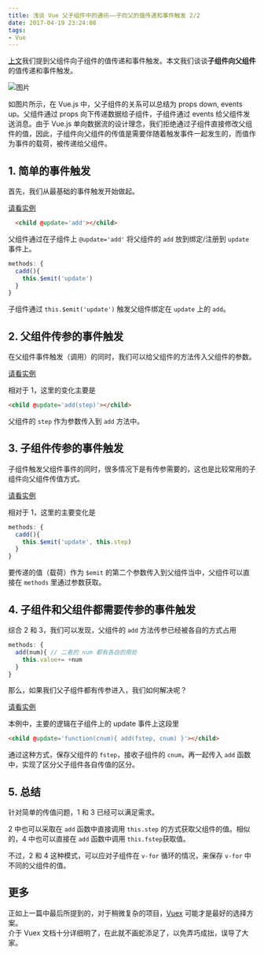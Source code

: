```yaml
---
title: 浅谈 Vue 父子组件中的通讯——子向父的值传递和事件触发 2/2
date: 2017-04-19 23:24:08
tags:
- Vue
---
```


[上文](/2017/04/17/vue-parent-child-communication-1/)我们提到父组件向子组件的值传递和事件触发。本文我们谈谈**子组件向父组件**的值传递和事件触发。


![图片](./props-events.png)


如图片所示，在 Vue.js 中，父子组件的关系可以总结为 props down, events up。父组件通过 props 向下传递数据给子组件，子组件通过 events 给父组件发送消息。由于 Vue.js 单向数据流的设计理念，我们拒绝通过子组件直接修改父组件的值，因此，子组件向父组件的传值是需要伴随着触发事件一起发生的，而值作为事件的载荷，被传递给父组件。

## 1. 简单的事件触发  

首先，我们从最基础的事件触发开始做起。  

[请看实例](https://codepen.io/RalfZ/pen/EmPbeE)  

```html
  <child @update='add'></child>
```
父组件通过在子组件上 `@update='add'` 将父组件的 `add` 放到绑定/注册到 `update` 事件上。

```js
methods: {
  cadd(){
    this.$emit('update')
  }
}
```
子组件通过 `this.$emit('update')` 触发父组件绑定在 `update` 上的 `add`。

## 2. 父组件传参的事件触发

在父组件事件触发（调用）的同时，我们可以给父组件的方法传入父组件的参数。  

[请看实例](https://codepen.io/RalfZ/pen/JNXjxZ)  

相对于 1，这里的变化主要是 
```html
<child @update='add(step)'></child>
```
父组件的 `step` 作为参数传入到 `add` 方法中。  


## 3. 子组件传参的事件触发  

子组件触发父组件事件的同时，很多情况下是有传参需要的，这也是比较常用的子组件向父组件传值方式。

[请看实例](https://codepen.io/RalfZ/pen/xdVxNz)  

相对于 1，这里的主要变化是
```js
methods: {
  cadd(){
    this.$emit('update', this.step)
  }
}
```
要传递的值（载荷）作为 `$emit` 的第二个参数传入到父组件当中，父组件可以直接在 `methods` 里通过参数获取。

## 4. 子组件和父组件都需要传参的事件触发  

综合 2 和 3，我们可以发现，父组件的 `add` 方法传参已经被各自的方式占用
```js
methods: {
  add(num){ // 二者的 num 都有各自的用处
    this.value+= +num
  }
}
```
那么，如果我们父子组件都有传参进入，我们如何解决呢？

[请看实例](https://codepen.io/RalfZ/pen/JNXRbw)  

本例中，主要的逻辑在子组件上的 update 事件上这段里
```html
<child @update='function(cnum){ add(fstep, cnum) }'></child>
```
通过这种方式，保存父组件的 `fstep`，接收子组件的 `cnum`，再一起传入 `add` 函数中，实现了区分父子组件各自传值的区分。

## 5. 总结  
针对简单的传值问题，1 和 3 已经可以满足需求。  

2 中也可以采取在 `add` 函数中直接调用 `this.step` 的方式获取父组件的值。相似的，4 中也可以直接在 `add` 函数中调用 `this.fstep`获取值。  

不过，2 和 4 这种模式，可以应对子组件在 `v-for` 循环的情况，来保存 `v-for` 中不同的父组件的值。

## 更多  

正如上一篇中最后所提到的，对于稍微复杂的项目，[Vuex](https://vuex.vuejs.org/zh-cn/intro.html) 可能才是最好的选择方案。  
介于 Vuex 文档十分详细明了，在此就不画蛇添足了，以免弄巧成拙，误导了大家。